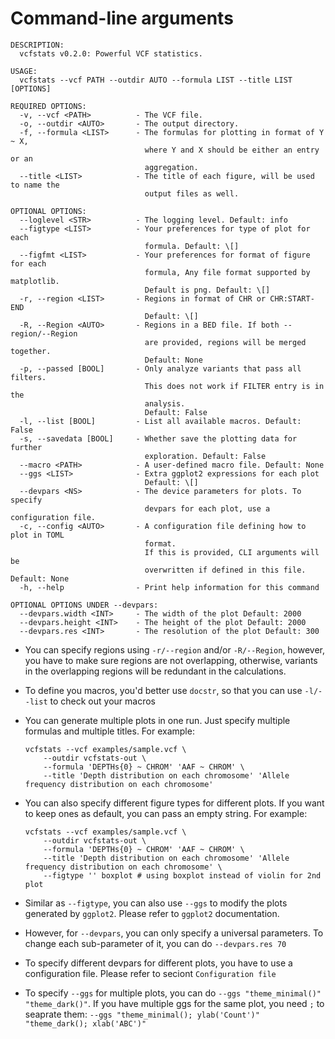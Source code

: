 # Command-line arguments

```shell
DESCRIPTION:
  vcfstats v0.2.0: Powerful VCF statistics.

USAGE:
  vcfstats --vcf PATH --outdir AUTO --formula LIST --title LIST [OPTIONS]

REQUIRED OPTIONS:
  -v, --vcf <PATH>          - The VCF file.
  -o, --outdir <AUTO>       - The output directory.
  -f, --formula <LIST>      - The formulas for plotting in format of Y ~ X,
                              where Y and X should be either an entry or an
                              aggregation.
  --title <LIST>            - The title of each figure, will be used to name the
                              output files as well.

OPTIONAL OPTIONS:
  --loglevel <STR>          - The logging level. Default: info
  --figtype <LIST>          - Your preferences for type of plot for each
                              formula. Default: \[]
  --figfmt <LIST>           - Your preferences for format of figure for each
                              formula, Any file format supported by matplotlib.
                              Default is png. Default: \[]
  -r, --region <LIST>       - Regions in format of CHR or CHR:START-END
                              Default: \[]
  -R, --Region <AUTO>       - Regions in a BED file. If both --region/--Region
                              are provided, regions will be merged together.
                              Default: None
  -p, --passed [BOOL]       - Only analyze variants that pass all filters.
                              This does not work if FILTER entry is in the
                              analysis.
                              Default: False
  -l, --list [BOOL]         - List all available macros. Default: False
  -s, --savedata [BOOL]     - Whether save the plotting data for further
                              exploration. Default: False
  --macro <PATH>            - A user-defined macro file. Default: None
  --ggs <LIST>              - Extra ggplot2 expressions for each plot
                              Default: \[]
  --devpars <NS>            - The device parameters for plots. To specify
                              devpars for each plot, use a configuration file.
  -c, --config <AUTO>       - A configuration file defining how to plot in TOML
                              format.
                              If this is provided, CLI arguments will be
                              overwritten if defined in this file. Default: None
  -h, --help                - Print help information for this command

OPTIONAL OPTIONS UNDER --devpars:
  --devpars.width <INT>     - The width of the plot Default: 2000
  --devpars.height <INT>    - The height of the plot Default: 2000
  --devpars.res <INT>       - The resolution of the plot Default: 300
```

- You can specify regions using `-r/--region` and/or `-R/--Region`, however, you have to make sure regions are not overlapping, otherwise, variants in the overlapping regions will be redundant in the calculations.

- To define you macros, you'd better use `docstr`, so that you can use `-l/--list` to check out your macros

- You can generate multiple plots in one run. Just specify multiple formulas and multiple titles. For example:
	```shell
	vcfstats --vcf examples/sample.vcf \
		--outdir vcfstats-out \
		--formula 'DEPTHs{0} ~ CHROM' 'AAF ~ CHROM' \
		--title 'Depth distribution on each chromosome' 'Allele frequency distribution on each chromosome'
	```

- You can also specify different figure types for different plots. If you want to keep ones as default, you can pass an empty string. For example:
	```shell
	vcfstats --vcf examples/sample.vcf \
		--outdir vcfstats-out \
		--formula 'DEPTHs{0} ~ CHROM' 'AAF ~ CHROM' \
		--title 'Depth distribution on each chromosome' 'Allele frequency distribution on each chromosome' \
		--figtype '' boxplot # using boxplot instead of violin for 2nd plot
	```

- Similar as `--figtype`, you can also use `--ggs` to modify the plots generated by `ggplot2`. Please refer to `ggplot2` documentation.

- However, for `--devpars`, you can only specify a universal parameters. To change each sub-parameter of it, you can do `--devpars.res 70`

- To specify different devpars for different plots, you have to use a configuration file. Please refer to seciont `Configuration file`

- To specify `--ggs` for multiple plots, you can do `--ggs "theme_minimal()" "theme_dark()"`. If you have multiple ggs for the same plot, you need `;` to seaprate them: `--ggs "theme_minimal(); ylab('Count')" "theme_dark(); xlab('ABC')"`
